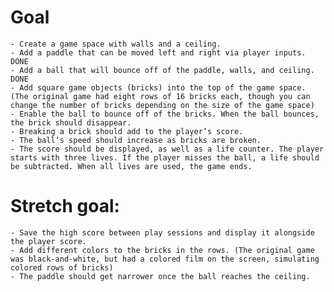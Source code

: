 # Goal

	- Create a game space with walls and a ceiling.
	- Add a paddle that can be moved left and right via player inputs. DONE
	- Add a ball that will bounce off of the paddle, walls, and ceiling. DONE
	- Add square game objects (bricks) into the top of the game space.
	(The original game had eight rows of 16 bricks each, though you can change the number of bricks depending on the size of the game space)
	- Enable the ball to bounce off of the bricks. When the ball bounces, the brick should disappear.
	- Breaking a brick should add to the player’s score.
	- The ball’s speed should increase as bricks are broken.
	- The score should be displayed, as well as a life counter. The player starts with three lives. If the player misses the ball, a life should be subtracted. When all lives are used, the game ends.

# Stretch goal:
	
	- Save the high score between play sessions and display it alongside the player score.
	- Add different colors to the bricks in the rows. (The original game was black-and-white, but had a colored film on the screen, simulating colored rows of bricks)
	- The paddle should get narrower once the ball reaches the ceiling.
